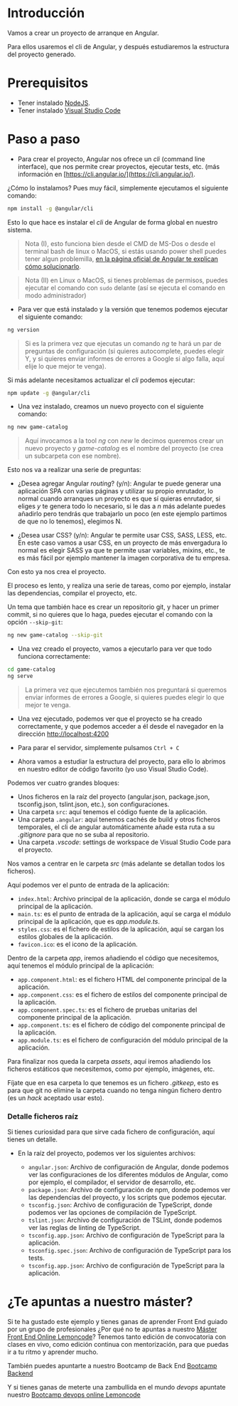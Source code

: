 # Introducción

Vamos a crear un proyecto de arranque en Angular.

Para ellos usaremos el cli de Angular, y después estudiaremos la estructura del proyecto generado.

# Prerequisitos

- Tener instalado [NodeJS](https://nodejs.org/en/).
- Tener instalado [Visual Studio Code](https://code.visualstudio.com/)

# Paso a paso

- Para crear el proyecto, Angular nos ofrece un _cli_ (command line interface), que nos permite crear proyectos, ejecutar tests, etc. (más información en [https://cli.angular.io/](https://cli.angular.io/).

¿Cómo lo instalamos? Pues muy fácil, simplemente ejecutamos el siguiente comando:

```bash
npm install -g @angular/cli
```

Esto lo que hace es instalar el _cli_ de Angular de forma global en nuestro sistema.

> Nota (I), esto funciona bien desde el CMD de MS-Dos o desde el terminal bash de linux o MacOS, si estás usando power shell puedes tener algun problemilla, [en la página oficial de Angular te explican cómo solucionarlo](https://angular.io/start).

> Nota (II) en Linux o MacOS, si tienes problemas de permisos, puedes ejecutar el comando con `sudo` delante (así se ejecuta el comando en modo administrador)

- Para ver que está instalado y la versión que tenemos podemos ejecutar el siguiente comando:

```bash
ng version
```

> Si es la primera vez que ejecutas un comando _ng_ te hará un par de preguntas de configuración (si quieres autocomplete, puedes elegir Y, y si quieres enviar informes de errores a Google si algo falla, aquí elije lo que mejor te venga).

Si más adelante necesitamos actualizar el _cli_ podemos ejecutar:

```bash
npm update -g @angular/cli
```

- Una vez instalado, creamos un nuevo proyecto con el siguiente comando:

```bash
ng new game-catalog
```

> Aquí invocamos a la tool _ng_ con _new_ le decimos queremos crear un nuevo proyecto y _game-catalog_ es el nombre del proyecto (se crea un subcarpeta con ese nombre).

Esto nos va a realizar una serie de preguntas:

- ¿Desea agregar Angular _routing_? (y/n): Angular te puede generar una aplicación SPA con varias páginas y utilizar su propio enrutador, lo normal cuando arranques un proyecto es que sí quieras enrutador, si eliges _y_ te genera todo lo necesario, si le das a _n_ más adelante puedes añadirlo pero tendrás que trabajarlo un poco (en este ejemplo partimos de que no lo tenemos), elegimos N.

- ¿Desea usar CSS? (y/n): Angular te permite usar CSS, SASS, LESS, etc. En este caso vamos a usar CSS, en un proyecto de más envergadura lo normal es elegir SASS ya que te permite usar variables, mixins, etc., te es más fácil por ejemplo mantener la imagen corporativa de tu empresa.

Con esto ya nos crea el proyecto.

El proceso es lento, y realiza una serie de tareas, como por ejemplo, instalar las dependencias, compilar el proyecto, etc.

Un tema que también hace es crear un repositorio git, y hacer un primer commit, si no quieres que lo haga, puedes ejecutar el comando con la opción `--skip-git`:

```bash
ng new game-catalog --skip-git
```

- Una vez creado el proyecto, vamos a ejecutarlo para ver que todo funciona correctamente:

```bash
cd game-catalog
ng serve
```

> La primera vez que ejecutemos también nos preguntará si queremos enviar informes de errores a Google, si quieres puedes elegir lo que mejor te venga.

- Una vez ejecutado, podemos ver que el proyecto se ha creado correctamente, y que podemos acceder a él desde el navegador en la dirección [http://localhost:4200](http://localhost:4200)

- Para parar el servidor, simplemente pulsamos `Ctrl + C`

- Ahora vamos a estudiar la estructura del proyecto, para ello lo abrimos en nuestro editor de código favorito (yo uso Visual Studio Code).

Podemos ver cuatro grandes bloques:

- Unos ficheros en la raíz del proyecto (angular.json, package.json, tsconfig.json, tslint.json, etc.), son configuraciones.
- Una carpeta `src`: aquí tenemos el código fuente de la aplicación.
- Una carpeta `.angular`: aquí tenemos cachés de build y otros ficheros temporales, el cli de angular automáticamente añade esta ruta a su _.gitignore_ para que no se suba al repositorio.
- Una carpeta _.vscode_: settings de workspace de Visual Studio Code para el proyecto.

Nos vamos a centrar en le carpeta _src_ (más adelante se detallan todos los ficheros).

Aquí podemos ver el punto de entrada de la aplicación:

- `index.html`: Archivo principal de la aplicación, donde se carga el módulo principal de la aplicación.
- `main.ts`: es el punto de entrada de la aplicación, aquí se carga el módulo principal de la aplicación, que es _app.module.ts_.
- `styles.css`: es el fichero de estilos de la aplicación, aquí se cargan los estilos globales de la aplicación.
- `favicon.ico`: es el icono de la aplicación.

Dentro de la carpeta _app_, iremos añadiendo el código que necesitemos, aquí tenemos el módulo principal de la aplicación:

- `app.component.html`: es el fichero HTML del componente principal de la aplicación.
- `app.component.css`: es el fichero de estilos del componente principal de la aplicación.
- `app.component.spec.ts`: es el fichero de pruebas unitarias del componente principal de la aplicación.
- `app.component.ts`: es el fichero de código del componente principal de la aplicación.
- `app.module.ts`: es el fichero de configuración del módulo principal de la aplicación.

Para finalizar nos queda la carpeta _assets_, aquí iremos añadiendo los ficheros estáticos que necesitemos, como por ejemplo, imágenes, etc.

Fíjate que en esa carpeta lo que tenemos es un fichero _.gitkeep_, esto es para que git no elimine la carpeta cuando no tenga ningún fichero dentro (es un _hack_ aceptado usar esto).

### Detalle ficheros raíz

Si tienes curiosidad para que sirve cada fichero de configuración, aquí tienes un detalle.

- En la raíz del proyecto, podemos ver los siguientes archivos:

  - `angular.json`: Archivo de configuración de Angular, donde podemos ver las configuraciones de los diferentes módulos de Angular, como por ejemplo, el compilador, el servidor de desarrollo, etc.
  - `package.json`: Archivo de configuración de npm, donde podemos ver las dependencias del proyecto, y los scripts que podemos ejecutar.
  - `tsconfig.json`: Archivo de configuración de TypeScript, donde podemos ver las opciones de compilación de TypeScript.
  - `tslint.json`: Archivo de configuración de TSLint, donde podemos ver las reglas de linting de TypeScript.
  - `tsconfig.app.json`: Archivo de configuración de TypeScript para la aplicación.
  - `tsconfig.spec.json`: Archivo de configuración de TypeScript para los tests.
  - `tsconfig.app.json`: Archivo de configuración de TypeScript para la aplicación.

# ¿Te apuntas a nuestro máster?

Si te ha gustado este ejemplo y tienes ganas de aprender Front End
guiado por un grupo de profesionales ¿Por qué no te apuntas a
nuestro [Máster Front End Online Lemoncode](https://lemoncode.net/master-frontend#inicio-banner)? Tenemos tanto edición de convocatoria
con clases en vivo, como edición continua con mentorización, para
que puedas ir a tu ritmo y aprender mucho.

También puedes apuntarte a nuestro Bootcamp de Back End [Bootcamp Backend](https://lemoncode.net/bootcamp-backend#inicio-banner)

Y si tienes ganas de meterte una zambullida en el mundo _devops_
apuntate nuestro [Bootcamp devops online Lemoncode](https://lemoncode.net/bootcamp-devops#bootcamp-devops/inicio)
